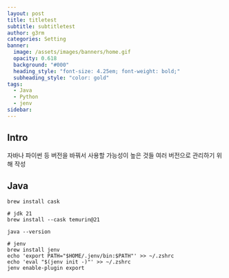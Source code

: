 ```yaml
---
layout: post
title: titletest
subtitle: subtitletest
author: g3rm
categories: Setting
banner:
  image: /assets/images/banners/home.gif
  opacity: 0.618
  background: "#000"
  heading_style: "font-size: 4.25em; font-weight: bold;"
  subheading_style: "color: gold"
tags:
  - Java
  - Python
  - jenv
sidebar:
---
```


## Intro
자바나 파이썬 등 버전을 바꿔서 사용할 가능성이 높은 것들 여러 버전으로 관리하기 위해 작성

## Java
```shell
brew install cask

# jdk 21
brew install --cask temurin@21

java --version

# jenv
brew install jenv
echo 'export PATH="$HOME/.jenv/bin:$PATH"' >> ~/.zshrc
echo 'eval "$(jenv init -)"' >> ~/.zshrc
jenv enable-plugin export
```













